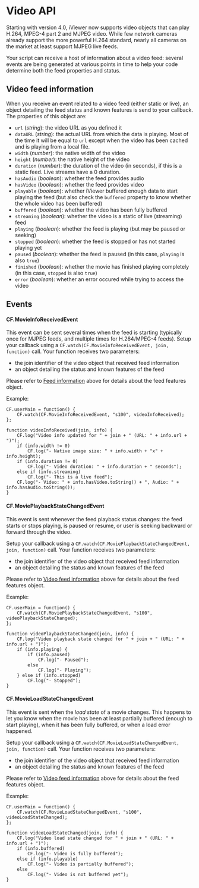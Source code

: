 # Video API

Starting with version 4.0, iViewer now supports video objects that can play H.264, MPEG-4 part 2 and MJPEG video. While few network cameras already support the more powerful H.264 standard, nearly all cameras on the market at least support MJPEG live feeds.

Your script can receive a host of information about a video feed: several events are being generated at various points in time to help your code determine both the feed properties and status.

## Video feed information

When you receive an event related to a video feed (either static or live), an object detailing the feed status and known features is send to your callback. The properties of this object are:

* `url` (_string_): the video URL as you defined it
* `dataURL` (_string_): the actual URL from which the data is playing. Most of the time it will be equal to `url` except when the video has been cached and is playing from a local file.
* `width` (_number_): the native width of the video
* `height` (_number_): the native height of the video
* `duration` (_number_): the duration of the video (in seconds), if this is a static feed. Live streams have a 0 duration.
* `hasAudio` (_boolean_): whether the feed provides audio
* `hasVideo` (_boolean_): whether the feed provides video
* `playable` (_boolean_): whether iViewer buffered enough data to start playing the feed (but also check the `buffered` property to know whether the whole video has been buffered)
* `buffered` (_boolean_): whether the video has been fully buffered
* `streaming` (_boolean_): whether the video is a static of live (streaming) feed
* `playing` (_boolean_): whether the feed is playing (but may be paused or seeking)
* `stopped` (_boolean_): whether the feed is stopped or has not started playing yet
* `paused` (_boolean_): whether the feed is paused (in this case, `playing` is also `true`)
* `finished` (_boolean_): whether the movie has finished playing completely (in this case, `stopped` is also `true`)
* `error` (_boolean_): whether an error occured while trying to access the video

## Events

#### CF.MovieInfoReceivedEvent

This event can be sent several times when the feed is starting (typically once for MJPEG feeds, and multiple times for H.264/MPEG-4 feeds). Setup your callback using a `CF.watch(CF.MovieInfoReceivedEvent, join, function)` call. Your function receives two parameters:

* the join identifier of the video object that received feed information
* an object detailing the status and known features of the feed

Please refer to [Feed information](#video_feed_information) above for details about the feed features object.

Example:
    
    CF.userMain = function() {
        CF.watch(CF.MovieInfoReceivedEvent, "s100", videoInfoReceived);
    };
    
    function videoInfoReceived(join, info) {
        CF.log("Video info updated for " + join + " (URL: " + info.url + ")");
        if (info.width != 0)
            CF.log("- Native image size: " + info.width + "x" + info.height);
        if (info.duration != 0)
            CF.log("- Video duration: " + info.duration + " seconds");
        else if (info.streaming)
            CF.log("- This is a live feed");
        CF.log("- Video: " + info.hasVideo.toString() + ", Audio: " + info.hasAudio.toString());
    }


#### CF.MoviePlaybackStateChangedEvent

This event is sent whenever the feed playback status changes: the feed starts or stops playing, is paused or resume, or user is seeking backward or forward through the video.

Setup your callback using a `CF.watch(CF.MoviePlaybackStateChangedEvent, join, function)` call. Your function receives two parameters:

* the join identifier of the video object that received feed information
* an object detailing the status and known features of the feed

Please refer to [Video feed information](#video_feed_information) above for details about the feed features object.

Example:

    CF.userMain = function() {
        CF.watch(CF.MoviePlaybackStateChangedEvent, "s100", videoPlaybackStateChanged);
    };
    
    function videoPlaybackStateChanged(join, info) {
        CF.log("Video playback state changed for " + join + " (URL: " + info.url + ")");
        if (info.playing) {
            if (info.paused)
                CF.log("- Paused");
            else
                CF.log("- Playing");
        } else if (info.stopped)
            CF.log("- Stopped");
    }
    

#### CF.MovieLoadStateChangedEvent

This event is sent when the _load state_ of a movie changes. This happens to let you know when the movie has been at least partially buffered (enough to start playing), when it has been fully buffered, or when a load error happened.

Setup your callback using a `CF.watch(CF.MovieLoadStateChangedEvent, join, function)` call. Your function receives two parameters:

* the join identifier of the video object that received feed information
* an object detailing the status and known features of the feed

Please refer to [Video feed information](#video_feed_information) above for details about the feed features object.

Example:
    
    CF.userMain = function() {
        CF.watch(CF.MovieLoadStateChangedEvent, "s100", videoLoadStateChanged);
    };
    
    function videoLoadStateChanged(join, info) {
        CF.log("Video load state changed for " + join + " (URL: " + info.url + ")");
        if (info.buffered)
            CF.log("- Video is fully buffered");
        else if (info.playable)
            CF.log("- Video is partially buffered");
        else
            CF.log("- Video is not buffered yet");
    }
